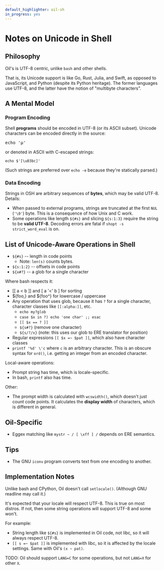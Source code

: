 ```yaml
---
default_highlighter: oil-sh
in_progress: yes
---
```


Notes on Unicode in Shell
=========================

<div id="toc">
</div>

## Philosophy

Oil's is UTF-8 centric, unlike `bash` and other shells.

That is, its Unicode support is like Go, Rust, Julia, and Swift, as opposed to
JavaScript, and Python (despite its Python heritage).  The former languages use
UTF-8, and the latter have the notion of "multibyte characters".

## A Mental Model

### Program Encoding

Shell **programs** should be encoded in UTF-8 (or its ASCII subset).  Unicode
characters can be encoded directly in the source:

<pre>
echo '&#x03bc;'
</pre>

or denoted in ASCII with C-escaped strings:

    echo $'[\u03bc]'

(Such strings are preferred over `echo -e` because they're statically parsed.)

### Data Encoding

Strings in OSH are arbitrary sequences of **bytes**, which may be valid UTF-8.
Details:

- When passed to external programs, strings are truncated at the first `NUL`
  (`'\0'`) byte.  This is a consequence of how Unix and C work.
- Some operations like length `${#s}` and slicing `${s:1:3}` require the string
  to be **valid UTF-8**.  Decoding errors are fatal if `shopt -s
  strict_word_eval` is on.

## List of Unicode-Aware Operations in Shell

- `${#s}` -- length in code points
  - Note: `len(s)` counts bytes.
- `${s:1:2}` -- offsets in code points
- `${x#?}` -- a glob for a single character

Where bash respects it:

- [[ a < b ]] and [ a '<' b ] for sorting
- ${foo,} and ${foo^} for lowercase / uppercase
- Any operation that uses glob, because it has `?` for a single character,
  character classes like `[[:alpha:]]`, etc.
  - `echo my?glob`
  - `case $x in ?) echo 'one char' ;; esac`
  - `[[ $x == ? ]]`
  - `${s#?}` (remove one character)
  - `${s/?/x}` (note: this uses our glob to ERE translator for position)
- Regular expressions `[[ $x =~ $pat ]]`, which also have character classes
- `printf '%d' \'c` where `c` is an arbitrary character.  This is an obscure
  syntax for `ord()`, i.e. getting an integer from an encoded character.

Local-aware operations:

- Prompt string has time, which is locale-specific.
- In bash, `printf` also has time.

Other:

- The prompt width is calculated with `wcswidth()`, which doesn't just count
  code points.  It calculates the **display width** of characters, which is
  different in general.

## Oil-Specific

- Eggex matching like `mystr ~ / [ \xff ] /` depends on ERE semantics.

## Tips

- The GNU `iconv` program converts text from one encoding to another.

## Implementation Notes

Unlike bash and CPython, Oil doesn't call `setlocale()`.  (Although GNU
readline may call it.)

It's expected that your locale will respect UTF-8.  This is true on most
distros.  If not, then some string operations will support UTF-8 and some
won't.

For example:

- String length like `${#s}` is implemented in Oil code, not libc, so it will
  always respect UTF-8.
- `[[ s =~ $pat ]]` is implemented with libc, so it is affected by the locale
  settings.  Same with Oil's `(x ~ pat)`.

TODO: Oil should support `LANG=C` for some operations, but not `LANG=X` for
other `X`.

